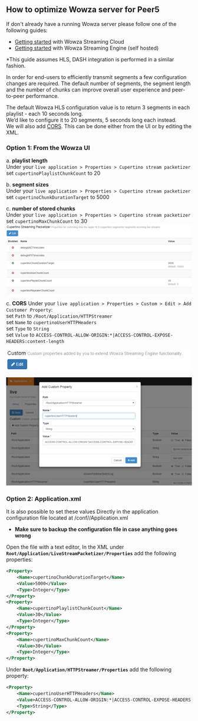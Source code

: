 ## How to optimize Wowza server for Peer5

If don't already have a running Wowza server please follow one of the following guides:

- [Getting started](https://www.wowza.com/forums/content.php?721-getting-started) with Wowza Streaming Cloud
- [Getting started](https://www.wowza.com/forums/content.php?625-How-to-get-started-as-a-Wowza-Streaming-Engine-Manager-administrator) with Wowza Streaming Engine (self hosted)

*This guide assumes HLS, DASH integration is performed in a similar fashion.

In order for end-users to efficiently transmit segments a few configuration changes are required. The default number of segments, the segment length and the number of chunks can improve overall user experience and peer-to-peer performance.

The default Wowza HLS configuration value is to return 3 segments in each playlist - each 10 seconds long.  
We’d like to configure it to 20 segments, 5 seconds long each instead.  
We will also add [CORS](https://docs.peer5.com/guides/cors/). This can be done either from the UI or by editing the XML.

### __Option 1: From the Wowza UI__

a. **playlist length**  
Under your `live application > Properties > Cupertino stream packetizer`  
set `cupertinoPlaylistChunkCount` to 20

b. **segment sizes**  
Under your `live application > Properties > Cupertino stream packetizer`  
set `cupertinoChunkDurationTarget` to 5000

c. **number of stored chunks**  
Under your `live application > Properties > Cupertino stream packetizer`  
set `cupertinoMaxChunkCount` to 30
![](./images/wowza/image00.png)
	
c. **CORS**
Under your `live application > Properties > Custom > Edit > Add Customer Property`:  
set `Path` to `/Root/Application/HTTPStreamer`  
set `Name` to `cupertinoUserHTTPHeaders`  
set `Type` to `String`  
set `Value` to `ACCESS-CONTROL-ALLOW-ORIGIN:*|ACCESS-CONTROL-EXPOSE-HEADERS:content-length`


![](./images/wowza/image01.png)


![](./images/wowza/image02.png)

### __Option 2: Application.xml__

It is also possible to set these values Directly in the application configuration file located at <wowza root folder>/conf/<application name>/Application.xml  
* **Make sure to backup the configuration file in case anything goes wrong**

Open the file with a text editor, In the XML under **`Root/Application/LiveStreamPacketizer/Properties`** add the following properties:

```xml
<Property>
    <Name>cupertinoChunkDurationTarget</Name>
    <Value>5000</Value>
    <Type>Integer</Type>
</Property>
<Property>
    <Name>cupertinoPlaylistChunkCount</Name>
    <Value>30</Value>
    <Type>Integer</Type>
</Property>
<Property>
    <Name>cupertinoMaxChunkCount</Name>
    <Value>30</Value>
    <Type>Integer</Type>
</Property>
```

Under **`Root/Application/HTTPStreamer/Properties`** add the following property:

```xml
<Property>
    <Name>cupertinoUserHTTPHeaders</Name>
    <Value>ACCESS-CONTROL-ALLOW-ORIGIN:*|ACCESS-CONTROL-EXPOSE-HEADERS:content-length</Value>
	<Type>String</Type>
</Property>
```
